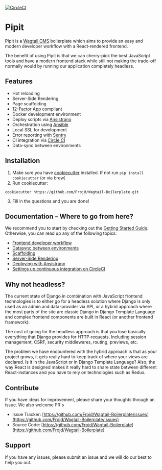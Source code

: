 [![CircleCI](https://circleci.com/gh/Frojd/Wagtail-Boilerplate.svg?style=svg)](https://circleci.com/gh/Frojd/Wagtail-Boilerplate)

# Pipit

Pipit is a [Wagtail CMS](https://wagtail.io/) boilerplate which aims to provide an easy and modern developer workflow with a React-rendered frontend.

The benefit of using Pipit is that we can cherry-pick the best JavaScript tools and have a 
modern frontend stack while still not making the trade-off normally would by running our application completely headless.

## Features

- Hot reloading
- Server-Side Rendering
- Page scaffolding
- [12-Factor App](https://12factor.net/) compliant
- Docker development environment
- Deploy scripts via [Ansistrano](https://github.com/ansistrano)
- Orchestration using [Ansible](https://github.com/ansible/ansible)
- Local SSL for development
- Error reporting with [Sentry](https://sentry.io/)
- CI integration via [Circle CI](https://circleci.com/)
- Data-sync between environments

## Installation

1. Make sure you have [cookiecutter](https://github.com/audreyr/cookiecutter/blob/master/docs/index.rst) installed. If not run `pip install cookiecutter` (or via brew)
2. Run cookiecutter:
```
cookiecutter https://github.com/Frojd/Wagtail-Boilerplate.git
```

3. Fill in the questions and you are done!

## Documentation – Where to go from here?
We recommend you to start by checking out the [Getting Started Guide](/docs/getting-started.md). Otherwise, you can read up any of the following topics:
- [Frontend developer workflow](/docs/frontend.md)
- [Datasync between environments](/docs/data-sync.md)
- [Scaffolding](/docs/scaffolding.md)
- [Server-Side Rendering](/docs/server-side-rendering.md)
- [Deploying with Ansistrano](/docs/deployment.md)
- [Settings up continuous integration on CircleCI](/docs/ci.md)

## Why not headless?
The current state of Django in combination with JavaScript frontend technologies is 
to either go for a headless solution where Django is only used as an admin and data-provider
via API, or a hybrid approach where the most parts of the site are classic Django in Django Template Language and complex frontend
components are built in React (or another frontend framework).


The cost of going for the headless approach is that you lose basically everything
that Django provides for HTTP-requests. Including session management, CSRF, 
security middlewares, routing, previews, etc.

The problem we have encountered with the hybrid approach is that as your project grows,
it gets really hard to keep track of where your views are declared. 
Is it in the JavaScript or in Django Template Language? Also, the way React is designed makes it really 
hard to share state between different React-instances and you have to rely on technologies such as Redux.

## Contribute

If you have ideas for improvement, please share your thoughts through an issue. We also welcome PR's

- Issue Tracker: [https://github.com/Frojd/Wagtail-Boilerplate/issues](https://github.com/Frojd/Wagtail-Boilerplate/issues)
- Source Code: [https://github.com/Frojd/Wagtail-Boilerplate](https://github.com/Frojd/Wagtail-Boilerplate)

## Support

If you have any issues, please submit an issue and we will do our best to help you out.
